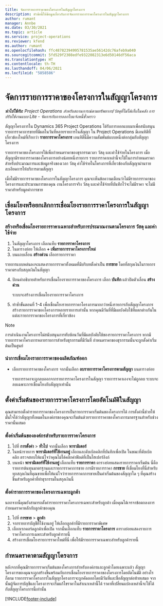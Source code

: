 ```yaml
---
title: จัดการรายการราคาของโครงการในสัญญาโครงการ
description: หัวข้อนี้ให้ข้อมูลเกี่ยวกับการจัดการรายการราคาโครงการในสัญญาโครงการ
author: rumant
manager: Annbe
ms.date: 03/30/2021
ms.topic: article
ms.service: project-operations
ms.reviewer: kfend
ms.author: rumant
ms.openlocfilehash: ffc48782394995781535ae56142dc76afeb9a040
ms.sourcegitcommit: 5fd529f2308edfe9322082313e6d50146df56aca
ms.translationtype: HT
ms.contentlocale: th-TH
ms.lasthandoff: 04/06/2021
ms.locfileid: "5858586"
---
```

# <a name="manage-project-price-lists-on-project-contracts"></a>จัดการรายการราคาของโครงการในสัญญาโครงการ

_**นำไปใช้กับ:** Project Operations สำหรับสถานการณ์ตามทรัพยากร/วัสดุที่ไม่ได้เก็บในคลัง การปรับใช้งานแบบ Lite - จัดการกับการออกใบแจ้งหนี้ชั่วคราว_

สัญญาโครงการใน Dynamics 365 Project Operations ได้รับการออกแบบมาเพื่อสนับสนุนรายการราคาการขายที่มีผลในวันที่หลายรายการในสัญญา ใน Project Operations มีเอนทิตีที่เกี่ยวข้องใหม่ที่เรียกว่า **รายการราคาโครงการ** เอนทิตีนี้มีความสัมพันธ์แบบหนึ่งต่อกลุ่มกับสัญญาโครงการ

รายการราคาของโครงการใช้เพื่อกำหนดราคาของธุรกรรมเวลา วัสดุ และค่าใช้จ่ายในโครงการ เมื่อสัญญามีรายการราคาของโครงการอย่างน้อยหนึ่งรายการ รายการราคาเหล่านี้จะใช้ในการกำหนดราคาสำหรับประมาณการและข้อมูลจริงของเวลา วัสดุ ค่าใช้จ่ายในโครงการที่เกี่ยวข้องกับสัญญาผ่านรายละเอียดการให้บริการตามสัญญา

เมื่อไม่มีรายการราคาของโครงการในสัญญาโครงการ คุณจะเห็นข้อความเตือนว่าไม่มีรายการราคาของโครงการและประมาณการของคุณ งานโครงการจริง วัสดุ และค่าใช้จ่ายที่บันทึกไว้จะไม่มีราคา จะไม่มีราคาสำหรับมูลค่าการขาย

## <a name="associate-or-unassociate-a-project-price-list-on-a-project-contract"></a>เชื่อมโยงหรือยกเลิกการเชื่อมโยงรายการราคาโครงการในสัญญาโครงการ

### <a name="create-or-associate-a-specific-price-list-for-estimating-project-based-work-material-and-expenses"></a>สร้างหรือเชื่อมโยงรายการราคาเฉพาะสำหรับการประมาณงานตามโครงการ วัสดุ และค่าใช้จ่าย

1. ในสัญญาโครงการ เลือกแท็บ **รายการราคาโครงการ**
2. ในตารางย่อย ให้เลือก **+ เพิ่มรายการราคาโครงการใหม่**
3. บนแถบเลื่อน **สร้างด่วน** เลือกรายการราคา 

  รายการแบบหล่นลงจะแสดงรายการราคาทั้งหมดที่มีบริบทตั้งค่าเป็น **การขาย** โดยที่สกุลเงินในรายการราคาตรงกับสกุลเงินในสัญญา
  
4. ป้อนคำอธิบายสำหรับการเชื่อมโยงรายการราคาของโครงการ เลือก **บันทึก** แล้วปิดตัวเลื่อน **สร้างด่วน**

   ระบบจะสร้างการเชื่อมโยงรายการราคาโครงการ
   
5. ทำซ้ำขั้นตอนที่ 1-4 เพื่อเชื่อมโยงรายการราคาโครงการมากกว่าหนึ่งรายการกับสัญญาโครงการ สร้างรายการราคาของโครงการหลายรายการเท่านั้น หากคุณมีวันที่ที่มีผลบังคับใช้ที่แตกต่างกันในแต่ละรายการราคาของโครงการที่เกี่ยวข้อง

> [!NOTE]
> การดำเนินงานโครงการไม่สนับสนุนการทับซ้อนวันที่มีผลบังคับใช้ของรายการราคาโครงการ หากมีรายการราคาโครงการหลายรายการสำหรับธุรกรรมที่มีวันที่ กำหนดราคาของธุรกรรมนั้นจะถูกตั้งค่าเริ่มต้นเป็นศูนย์

### <a name="remove-a-project-price-list-association"></a>นำการเชื่อมโยงรายการราคาของผลิตภัณฑ์ออก

- เลือกรายการราคาของโครงการ จากนั้นเลือก **ลบรายการราคาโครงการตามสัญญา** บนตารางย่อย 

  รายการราคาจะถูกลบออกจากรายการราคาโครงการในสัญญา รายการราคาเองจะไม่ถูกลบ ระบบจะลบเฉพาะการเชื่อมโยงกับสัญญาเท่านั้น

## <a name="set-up-automatic-defaulting-of-project-price-lists-on-a-contract"></a>ตั้งค่าเริ่มต้นของรายการราคาโครงการโดยอัตโนมัติในสัญญา

คุณสามารถตั้งค่ารายการราคาของโครงการเป็นรายการราคาเริ่มต้นของโครงการได้ การตั้งค่านี้ช่วยให้มั่นใจได้ว่าสัญญาทั้งหมดในองค์กรของคุณจะเริ่มต้นด้วยรายการราคาของโครงการมาตรฐานสำหรับช่วงราคานั้นเสมอ

### <a name="set-up-the-organizational-default-for-project-price-lists"></a>ตั้งค่าเริ่มต้นขององค์กรสำหรับรายการราคาโครงการ

1. ไปที่  **การตั้งค่า** > **ทั่วไป** จากนั้นเลือก **พารามิเตอร์**
2. ในหน้ารายการ **พารามิเตอร์ที่ใช้งานอยู่** เลือกและดับเบิลคลิกที่บันทึกเพื่อเปิด ในขณะที่ดับเบิลคลิก ตรวจสอบให้แน่ใจว่าคุณไม่ได้คลิกค่าฟิลด์ที่เป็นไฮเปอร์ลิงก์ 
3. บนหน้า **พารามิเตอร์ที่ใช้งานอยู่** เลือกแท็บ **รายการราคา** ตารางย่อยแสดงรายการราคาเริ่มต้น นี่คือรายการต้นทุนมาตรฐานและรายการราคาการขาย การมีรายการราคา **การขาย** ที่เชื่อมโยงที่นี่สำหรับทุกสกุลเงินที่คุณขายเพื่อให้แน่ใจว่ารายการราคาการขายเป็นค่าเริ่มต้นของสัญญาใด ๆ ที่คุณสร้างขึ้นสำหรับลูกค้าที่ทำธุรกรรมในสกุลเงินนี้

### <a name="set-up-a-customer-specific-project-price-list"></a>ตั้งค่ารายการราคาของโครงการเฉพาะลูกค้า

นอกจากนี้คุณยังสามารถตั้งค่ารายการราคาโครงการเฉพาะสำหรับลูกค้า เมื่อคุณได้เจรจาข้อตกลงการกำหนดราคาหลักกับลูกค้าของคุณ

1. ไปที่ **การขาย** > **ลูกค้า**
2. จากรายการบัญชีที่ใช้งานอยู่ ให้เลือกลูกค้าที่มีรายการราคาพิเศษ
3. เลือกเรกคอร์ดลูกค้าเพื่อเปิด จากนั้นเลือกแท็บ **รายการราคาโครงการ** ตารางย่อยแสดงรายการราคาโครงการเฉพาะสำหรับลูกค้ารายนี้ 
4. สร้างการเชื่อมโยงรายการราคาใหม่ที่นี่ เพื่อให้มีรายการราคาเฉพาะสำหรับลูกค้ารายนี้

## <a name="custom-pricing-on-a-project-contract"></a>กำหนดราคาตามสัญญาโครงการ

หลังจากที่คุณมีรายการราคาเริ่มต้นของโครงการสำหรับองค์กรและลูกค้าโดยเฉพาะแล้ว สัญญาโครงการของคุณจะถูกสร้างขึ้นพร้อมกับการเชื่อมโยงรายการราคาของโครงการโดยอัตโนมัติ อย่างไรก็ตาม รายการราคาโครงการในสัญญาโครงการจะถูกคัดลอกโดยมีวันที่และชื่อสัญญาต่อท้ายเสมอ จากนั้นผู้จัดการบัญชีและโครงการจะเริ่มแก้ไขราคาในสำเนาเหล่านี้ได้ ราคาที่เปลี่ยนแปลงเหล่านี้จะใช้ได้กับสัญญาโครงการนี้เท่านั้น


[!INCLUDE[footer-include](../includes/footer-banner.md)]
